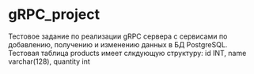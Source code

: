 # gRPC_project
Тестовое задание по реализации gRPC сервера с сервисами по добавлению, получению и изменению данных в БД PostgreSQL.
Тестовая таблица products имеет слкдующую структуру: id INT, name varchar(128), quantity int
